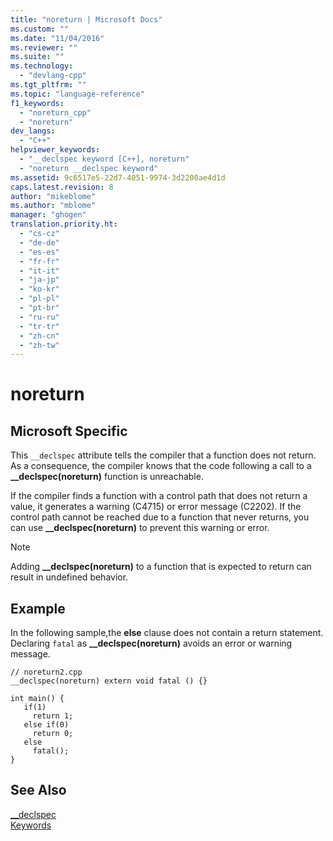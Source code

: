 ```yaml
---
title: "noreturn | Microsoft Docs"
ms.custom: ""
ms.date: "11/04/2016"
ms.reviewer: ""
ms.suite: ""
ms.technology: 
  - "devlang-cpp"
ms.tgt_pltfrm: ""
ms.topic: "language-reference"
f1_keywords: 
  - "noreturn_cpp"
  - "noreturn"
dev_langs: 
  - "C++"
helpviewer_keywords: 
  - "__declspec keyword [C++], noreturn"
  - "noreturn __declspec keyword"
ms.assetid: 9c6517e5-22d7-4051-9974-3d2200ae4d1d
caps.latest.revision: 8
author: "mikeblome"
ms.author: "mblome"
manager: "ghogen"
translation.priority.ht: 
  - "cs-cz"
  - "de-de"
  - "es-es"
  - "fr-fr"
  - "it-it"
  - "ja-jp"
  - "ko-kr"
  - "pl-pl"
  - "pt-br"
  - "ru-ru"
  - "tr-tr"
  - "zh-cn"
  - "zh-tw"
---
```

# noreturn
## Microsoft Specific  
 This `__declspec` attribute tells the compiler that a function does not return. As a consequence, the compiler knows that the code following a call to a **__declspec(noreturn)** function is unreachable.  
  
 If the compiler finds a function with a control path that does not return a value, it generates a warning (C4715) or error message (C2202). If the control path cannot be reached due to a function that never returns, you can use **__declspec(noreturn)** to prevent this warning or error.  
  
> [!NOTE]
>  Adding **__declspec(noreturn)** to a function that is expected to return can result in undefined behavior.  
  
## Example  
 In the following sample,the **else** clause does not contain a return statement.  Declaring `fatal` as **__declspec(noreturn)** avoids an error or warning message.  
  
```  
// noreturn2.cpp  
__declspec(noreturn) extern void fatal () {}  
  
int main() {  
   if(1)  
     return 1;  
   else if(0)  
     return 0;  
   else  
     fatal();  
}  
```  
  
## See Also  
 [__declspec](../cpp/declspec.md)   
 [Keywords](../cpp/keywords-cpp.md)